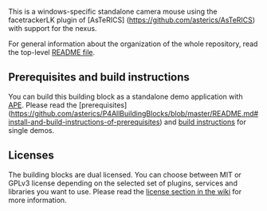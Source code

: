 This is a windows-specific standalone camera mouse using the facetrackerLK plugin of [AsTeRICS]  (https://github.com/asterics/AsTeRICS) with support for the nexus.

For general information about the organization of the whole repository, read the top-level [README file](https://github.com/asterics/P4AllBuildingBlocks/blob/master/README.md).

## Prerequisites and build instructions
You can build this building block as a standalone demo application with [APE](https://github.com/asterics/P4AllBuildingBlocks/wiki/AsTeRICS-Packaging-Environment-(APE)).
Please read the [prerequisites] (https://github.com/asterics/P4AllBuildingBlocks/blob/master/README.md#install-and-build-instructions-of-prerequisites) and [build instructions](https://github.com/asterics/P4AllBuildingBlocks#creating-single-camera-mouse-demo-with-ape-copy) for single demos.

## Licenses
The building blocks are dual licensed. You can choose between MIT or GPLv3 license depending on the selected set of plugins, services and libraries you want to use. Please read the [license section in the wiki](https://github.com/asterics/P4AllBuildingBlocks/wiki#license) for more information.
